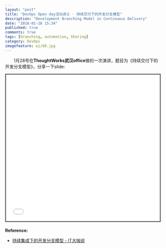 ```yaml
---
layout: "post"
title: "DevOps Open day活动讲义 - 持续交付下的开发分支模型"
description: "Development Branching Model in Continuous Delivery"
date: "2018-01-28 15:34"
published: true
comments: true
tags: [branching, automation, Sharing]
category: DevOps
imagefeature: wj/88.jpg
---
```

&emsp;&emsp;1月28号在**ThoughtWorks武汉office**做的一次演讲，题目为《持续交付下的开发分支模型》，分享一下slide:

<center><iframe src="{{site.url}}/share/PDFs/branching-model.pdf" width="960" height="480" frameborder="0" marginwidth="0" marginheight="0" scrolling="no" style="border:3px solid #666; margin-bottom:5px; max-width: 100%;" allowfullscreen> </iframe></center>

**Reference:**
- [持续集成下的开发分支模型 - IT大咖说](http://www.itdks.com/dakalive/detail/9937)
